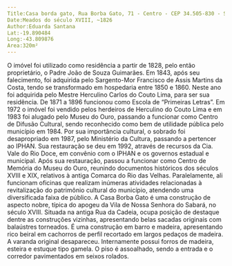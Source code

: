 ```yaml
---
Title:Casa borda gato, Rua Borba Gato, 71 - Centro - CEP 34.505-830 - Sabará/MG
Date:Meados do século XVIII, ~1826
Author:Eduarda Santana
Lat:-19.890484
Long:-43.809876
Area:320m²
---
```


O imóvel foi utilizado como residência a partir de 1828, pelo então proprietário, o Padre João de Souza Guimarães. Em 1843, após seu falecimento, foi 
adquirida pelo Sargento-Mor Francisco de Assis Martins da Costa, tendo se transformado em hospedaria entre 1850 e 1860. Neste ano foi adquirida 
pelo Mestre Herculino Carlos do Couto Lima, para ser sua residência. De 1871 a 1896 funcionou como Escola de “Primeiras Letras”. Em 1972 o imóvel 
foi vendido pelos herdeiros de Herculino do Couto Lima e em 1983 foi alugado pelo Museu do Ouro, passando a funcionar como Centro de Difusão 
Cultural, sendo reconhecido como bem de utilidade pública pelo município em 1984.
Por sua importância cultural, o sobrado foi desapropriado em 1987, pelo Ministério da Cultura, passando a pertencer ao IPHAN. Sua restauração se deu 
em 1992, através de recursos da Cia. Vale do Rio Doce, em convênio com o IPHAN e os governos estadual e municipal. Após sua restauração, passou 
a funcionar como Centro de Memória do Museu do Ouro, reunindo documentos históricos dos séculos XVIII e XIX, relativos à antiga Comarca do Rio 
das Velhas. Paralelamente, ali funcionam oficinas que realizam inúmeras atividades relacionadas à revitalização do patrimônio cultural do município, 
atendendo uma diversificada faixa de público.
A Casa Borba Gato é uma construção de aspecto nobre, típica do apogeu da Vila de Nossa Senhora do Sabará, no século XVIII. Situada na antiga Rua 
da Cadeia, ocupa posição de destaque dentre as construções vizinhas, apresentando belas sacadas originais com balaústres torneados. É uma 
construção em barro e madeira, apresentando rico beiral em cachorros de perfil recortado em largos pedaços de madeira. A varanda original 
desapareceu. Internamente possui forros de madeira, esteira e estuque tipo gamela. O piso é assoalhado, sendo a entrada e o corredor pavimentados 
em seixos rolados.
